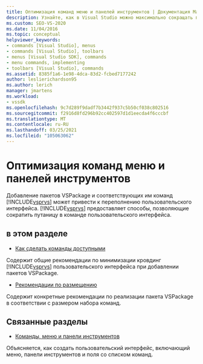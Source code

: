 ```yaml
---
title: Оптимизация команд меню и панелей инструментов | Документация Майкрософт
description: Узнайте, как в Visual Studio можно максимально сокращать путаницу в команде, выполнив Добавление пакетов VSPackage и соответствующих команд.
ms.custom: SEO-VS-2020
ms.date: 11/04/2016
ms.topic: conceptual
helpviewer_keywords:
- commands [Visual Studio], menus
- commands [Visual Studio], toolbars
- menus [Visual Studio SDK], commands
- menu commands, implementing
- toolbars [Visual Studio], commands
ms.assetid: 8385f1a6-1e98-4dca-83d2-fcbed7177242
author: leslierichardson95
ms.author: lerich
manager: jmartens
ms.workload:
- vssdk
ms.openlocfilehash: 9c7d289f9dadf7b3442f937c5b50cf038c802516
ms.sourcegitcommit: f2916d8fd296b92cc402597d1d1eecda4f6cccbf
ms.translationtype: MT
ms.contentlocale: ru-RU
ms.lasthandoff: 03/25/2021
ms.locfileid: "105063062"
---
```

# <a name="optimizing-menu-and-toolbar-commands"></a>Оптимизация команд меню и панелей инструментов
Добавление пакетов VSPackage и соответствующих им команд [!INCLUDE[vsprvs](../../code-quality/includes/vsprvs_md.md)] может привести к переполнению пользовательского интерфейса. [!INCLUDE[vsprvs](../../code-quality/includes/vsprvs_md.md)] предоставляет способы, позволяющие сократить путаницу в команде пользовательского интерфейса.

## <a name="in-this-section"></a>в этом разделе
- [Как сделать команды доступными](../../extensibility/internals/making-commands-available.md)

 Содержит общие рекомендации по минимизации кровдинг [!INCLUDE[vsprvs](../../code-quality/includes/vsprvs_md.md)] пользовательского интерфейса при добавлении пакетов VSPackage.

- [Рекомендации по размещению](../../extensibility/internals/command-placement-guidelines.md)

 Содержит конкретные рекомендации по реализации пакета VSPackage в соответствии с размером набора команд.

## <a name="related-sections"></a>Связанные разделы
- [Команды, меню и панели инструментов](../../extensibility/internals/commands-menus-and-toolbars.md)

 Объясняется, как создать пользовательский интерфейс, включающий меню, панели инструментов и поля со списком команд.
